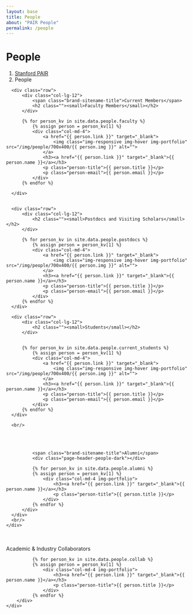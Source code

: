 ```yaml
---
layout: base
title: People
about: "PAIR People"
permalink: /people
---
```

<!-- Page Content -->
<div class="container-fluid">

  <div class="container">
      <!-- Page Heading/Breadcrumbs -->
      <div class="row">
          <div class="col-lg-12">
              <h1 class="page-header">People
                  <small></small>
              </h1>
              <ol class="breadcrumb">
                  <li><a href="/">Stanford PAIR</a></li>
                  <li class="active">People</li>
              </ol>
          </div>
      </div>

      <div class="row">
          <div class="col-lg-12">
              <span class="brand-sitename-title">Current Members</span>
              <h2 class=""><small>Faculty Members</small></h2>
          </div>

          {% for person_kv in site.data.people.faculty %} 
              {% assign person = person_kv[1] %}
              <div class="col-md-4">
                  <a href="{{ person.link }}" target="_blank">
                      <img class="img-responsive img-hover img-portfolio" src="/img/people/700x400/{{ person.img }}" alt="">
                  </a>
                  <h3><a href="{{ person.link }}" target="_blank">{{ person.name }}</a></h3>
                  <p class="person-title">{{ person.title }}</p>
                  <p class="person-email">{{ person.email }}</p>
              </div>
          {% endfor %}

      </div>


      <div class="row">
          <div class="col-lg-12">
              <h2 class=""><small>Postdocs and Visiting Scholars</small></h2>
          </div>

          {% for person_kv in site.data.people.postdocs %} 
              {% assign person = person_kv[1] %}
              <div class="col-md-4">
                  <a href="{{ person.link }}" target="_blank">
                      <img class="img-responsive img-hover img-portfolio" src="/img/people/700x400/{{ person.img }}" alt="">
                  </a>
                  <h3><a href="{{ person.link }}" target="_blank">{{ person.name }}</a></h3>
                  <p class="person-title">{{ person.title }}</p>
                  <p class="person-email">{{ person.email }}</p>
              </div>
          {% endfor %}
      </div>

      <div class="row">
          <div class="col-lg-12">
              <h2 class=""><small>Students</small></h2>
          </div>


          {% for person_kv in site.data.people.current_students %} 
              {% assign person = person_kv[1] %}
              <div class="col-md-4">
                  <a href="{{ person.link }}" target="_blank">
                      <img class="img-responsive img-hover img-portfolio" src="/img/people/700x400/{{ person.img }}" alt="">
                  </a>
                  <h3><a href="{{ person.link }}" target="_blank">{{ person.name }}</a></h3>
                  <p class="person-title">{{ person.title }}</p>
                  <p class="person-email">{{ person.email }}</p>
              </div>
          {% endfor %}
      </div>

      <br/>
  </div>
</div>


<div class="container-fluid container-colored">
    <br/><br/>
    <div class="container">
      <div class="row" id="cerc">
          <div class="col-lg-12">

              <span class="brand-sitename-title">Alumni</span>
              <div class="page-header-people-dark"></div>

              {% for person_kv in site.data.people.alumni %} 
              {% assign person = person_kv[1] %}
                  <div class="col-md-4 img-portfolio">
                      <h3><a href="{{ person.link }}" target="_blank">{{ person.name }}</a></h3>
                      <p class="person-title">{{ person.title }}</p>
                  </div>
              {% endfor %}
          </div>
      </div>
      <br/>
    </div>
</div>


<div class="container-fluid">
    <br/><br/>
    <div class="container">
    <div class="row" id="cerc">
        <div class="col-lg-12">
            <span class="brand-sitename-title">Academic & Industry Collaborators</span>
            <div class="page-header-people"></div>

              {% for person_kv in site.data.people.collab %} 
              {% assign person = person_kv[1] %}
                  <div class="col-md-4 img-portfolio">
                      <h3><a href="{{ person.link }}" target="_blank">{{ person.name }}</a></h3>
                      <p class="person-title">{{ person.title }}</p>
                  </div>
              {% endfor %}
        </div>
    </div>
</div>
<!-- /.container -->
